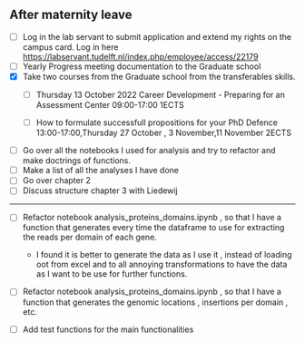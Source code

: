 ## After maternity leave 

- [ ] Log in the lab servant to submit application and extend my rights on the campus card. Log in here https://labservant.tudelft.nl/index.php/employee/access/22179
- [ ] Yearly Progress meeting documentation to the Graduate school
- [x] Take two courses from the Graduate school from the transferables skills. 
    - [ ] Thursday 13 October 2022 	Career Development - Preparing for an Assessment Center 	09:00-17:00  1ECTS
    - [ ] How to formulate successfull propositions for your PhD Defence 	13:00-17:00,Thursday 27 October  , 3 November,11 November  2ECTS


- [ ] Go over all the notebooks I used for analysis and try to refactor and make doctrings of functions. 
- [ ] Make a list of all the analyses I have done 
- [ ] Go over chapter 2
- [ ] Discuss structure chapter 3 with Liedewij 

----------------------

- [ ] Refactor notebook analysis_proteins_domains.ipynb , so that I have a function
that generates every time the dataframe to use for extracting the reads per domain of each gene. 

    - I found it is better to generate the data as I use it , instead of loading oot from excel and to all annoying transformations to have the data as I want to be use for further functions. 

- [ ] Refactor notebook analysis_proteins_domains.ipynb , so that I have a function that generates the genomic locations , insertions per domain , etc.  

- [ ] Add test functions for the main functionalities

